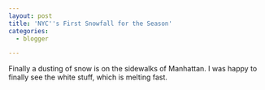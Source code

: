 ```yaml
---
layout: post
title: 'NYC''s First Snowfall for the Season'
categories:
  - blogger

---
```


Finally a dusting of snow is on the sidewalks of Manhattan.  I was happy to finally see the white stuff, which is melting fast.
